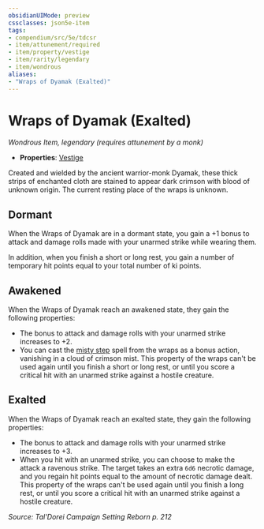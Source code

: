 ```yaml
---
obsidianUIMode: preview
cssclasses: json5e-item
tags:
- compendium/src/5e/tdcsr
- item/attunement/required
- item/property/vestige
- item/rarity/legendary
- item/wondrous
aliases: 
- "Wraps of Dyamak (Exalted)"
---
```

# Wraps of Dyamak (Exalted)
*Wondrous Item, legendary (requires attunement by a monk)*  

- **Properties**: [Vestige](/Systems/5e/rules/item-properties.md#Vestige)

Created and wielded by the ancient warrior-monk Dyamak, these thick strips of enchanted cloth are stained to appear dark crimson with blood of unknown origin. The current resting place of the wraps is unknown.

## Dormant

When the Wraps of Dyamak are in a dormant state, you gain a +1 bonus to attack and damage rolls made with your unarmed strike while wearing them.

In addition, when you finish a short or long rest, you gain a number of temporary hit points equal to your total number of ki points.

## Awakened

When the Wraps of Dyamak reach an awakened state, they gain the following properties:

- The bonus to attack and damage rolls with your unarmed strike increases to +2.  
- You can cast the [misty step](/Systems/5e/spells/misty-step.md) spell from the wraps as a bonus action, vanishing in a cloud of crimson mist. This property of the wraps can't be used again until you finish a short or long rest, or until you score a critical hit with an unarmed strike against a hostile creature.  

## Exalted

When the Wraps of Dyamak reach an exalted state, they gain the following properties:

- The bonus to attack and damage rolls with your unarmed strike increases to +3.  
- When you hit with an unarmed strike, you can choose to make the attack a ravenous strike. The target takes an extra `6d6` necrotic damage, and you regain hit points equal to the amount of necrotic damage dealt. This property of the wraps can't be used again until you finish a long rest, or until you score a critical hit with an unarmed strike against a hostile creature.  

*Source: Tal'Dorei Campaign Setting Reborn p. 212*